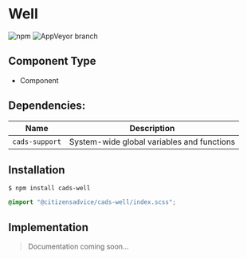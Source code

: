 # Well

![npm](https://img.shields.io/npm/v/:package.svg)
![AppVeyor branch](https://img.shields.io/appveyor/ci/:user/:repo/:branch.svg)

## Component Type

- Component

## Dependencies:

| Name                 | Description                                |
| -------------------- | ------------------------------------------ |
| `cads-support`      | System-wide global variables and functions |

## Installation

```
$ npm install cads-well
```

```scss
@import "@citizensadvice/cads-well/index.scss";
```

## Implementation

> Documentation coming soon...
